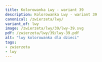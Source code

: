 ```yaml
---
title: Kolorowanka Lwy - wariant 39
description: Kolorowanka Lwy - wariant 39
canonical: /zwierzeta/lwy/
variant_of: lwy
image: /zwierzeta/lwy/39/lwy-39.svg
pdf: /zwierzeta/lwy/39/lwy-39.pdf
alt: "lwy kolorowanka dla dzieci"
tags:
- zwierzeta
- lwy
---
```


